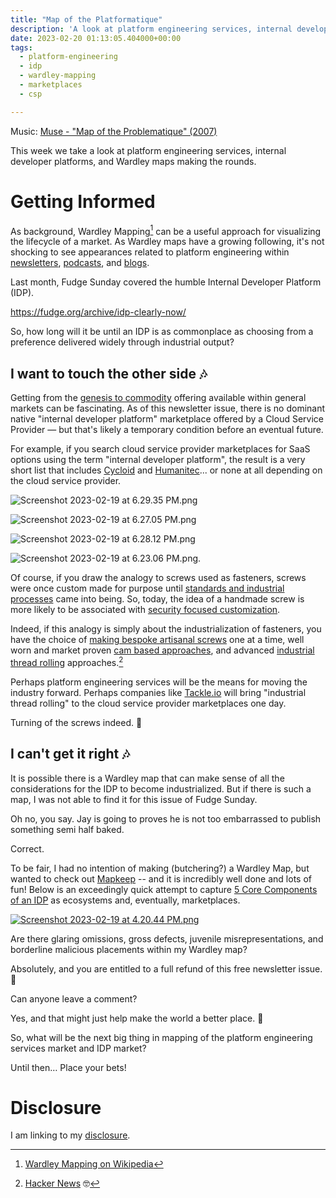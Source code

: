 ```yaml
---
title: "Map of the Platformatique"
description: 'A look at platform engineering services, internal developer platforms, and Wardley maps making the rounds.'
date: 2023-02-20 01:13:05.404000+00:00
tags:
  - platform-engineering
  - idp
  - wardley-mapping
  - marketplaces
  - csp

---
```


Music: [Muse - "Map of the Problematique" (2007)](https://www.youtube.com/watch?v=Nw5AMCEiZms)

This week we take a look at platform engineering services, internal developer platforms, and Wardley maps making the rounds.

# Getting Informed

As background, Wardley Mapping[^1] can be a useful approach for visualizing the lifecycle of a market. As Wardley maps have a growing following, it's not shocking to see appearances related to platform engineering within [newsletters](https://newsletter.cote.io/p/platform-engineering-probably-doesnt), [podcasts](https://blog.container-solutions.com/adrian-cockcroft-on-serverless-continuous-resilience), and [blogs](https://swardley.medium.com/why-the-fuss-about-conversational-programming-60c8d1908237).

Last month, Fudge Sunday covered the humble Internal Developer Platform (IDP).

https://fudge.org/archive/idp-clearly-now/


So, how long will it be until an IDP is as commonplace as choosing from a preference delivered widely through industrial output?

## I want to touch the other side 🎶

Getting from the [genesis to commodity](https://learnwardleymapping.com/introduction/) offering available within general markets can be fascinating. As of this newsletter issue, there is no dominant native "internal developer platform" marketplace offered by a Cloud Service Provider — but that's likely a temporary condition before an eventual future.

For example, if you search cloud service provider marketplaces for SaaS options using the term "internal developer platform", the result is a very short list that includes [Cycloid](https://github.com/cycloidio) and [Humanitec](https://github.com/Humanitec)... or none at all depending on the cloud service provider. 

![Screenshot 2023-02-19 at 6.29.35 PM.png](https://buttondown-attachments.s3.us-west-2.amazonaws.com/images/7ffd52c7-39b6-4388-a97c-3466500ee5f6.png) 

![Screenshot 2023-02-19 at 6.27.05 PM.png](https://buttondown-attachments.s3.us-west-2.amazonaws.com/images/632198fd-fb08-43db-840b-9e1194dae59c.png) 

![Screenshot 2023-02-19 at 6.28.12 PM.png](https://buttondown-attachments.s3.us-west-2.amazonaws.com/images/b5440ce8-26fc-4428-b9b8-6d3301d384d2.png) 

![Screenshot 2023-02-19 at 6.23.06 PM.png](https://buttondown-attachments.s3.us-west-2.amazonaws.com/images/00f40261-7be9-4fed-8b55-7b686ab03473.png).

Of course, if you draw the analogy to screws used as fasteners, screws were once custom made for purpose until [standards and industrial processes](https://www.boltscience.com/pages/screw2.htm) came into being. So, today, the idea of a handmade screw is more likely to be associated with [security focused customization](https://www.brycefastener.com/bryce-security-blog.html/2012/01/31/tamperproof-screws-are-history-the-age-of-high-security-screws-has-begun/).

Indeed, if this analogy is simply about the industrialization of fasteners, you have the choice of [making bespoke artisanal screws](https://www.youtube.com/watch?v=wKVqLTzh\_z4) one at a time, well worn and market proven [cam based approaches](https://www.youtube.com/watch?v=YCmnUP5gx78), and advanced [industrial thread rolling](https://www.youtube.com/shorts/HWmu4gxmois) approaches.[^2]

Perhaps platform engineering services will be the means for moving the industry forward. Perhaps companies like [Tackle.io](https://tackle.io/blog/an-ecosystem-primer/) will bring "industrial thread rolling" to the cloud service provider marketplaces one day.

Turning of the screws indeed. 🤔

## I can't get it right 🎶

It is possible there is a Wardley map that can make sense of all the considerations for the IDP to become industrialized. But if there is such a map, I was not able to find it for this issue of Fudge Sunday.

Oh no, you say. Jay is going to proves he is not too embarrassed to publish something semi half baked.

Correct.

To be fair, I had no intention of making (butchering?) a Wardley Map, but wanted to check out [Mapkeep](https://mapkeep.com) -- and it is incredibly well done and lots of fun! Below is an exceedingly quick attempt to capture [5 Core Components of an IDP](https://internaldeveloperplatform.org/core-components/) as ecosystems and, eventually, marketplaces.

[![Screenshot 2023-02-19 at 4.20.44 PM.png](https://buttondown-attachments.s3.us-west-2.amazonaws.com/images/55dbe9dd-5c1a-48a4-a5cf-71951b09cce6.png)](https://mapkeep.com/jaycuthrell/fudge-sunday/.map/01GSNN89V1HYQAAPPGG7Z296CW/latest)

Are there glaring omissions, gross defects, juvenile misrepresentations, and borderline malicious placements within my Wardley map? 

Absolutely, and you are entitled to a full refund of this free newsletter issue. 🤣

Can anyone leave a comment? 

Yes, and that might just help make the world a better place. 🥰

So, what will be the next big thing in mapping of the platform engineering services market and IDP market? 

Until then… Place your bets!

# Disclosure

I am linking to my [disclosure](https://jaycuthrell.com/disclosure/).

[^1]: [Wardley Mapping on Wikipedia](https://en.wikipedia.org/wiki/Wardley\_map)
[^2]: [Hacker News](https://news.ycombinator.com/item?id=34849110) 
🤓

